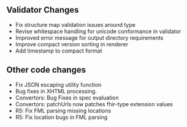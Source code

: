 ## Validator Changes

* Fix structure map validation issues around type
* Revise whitespace handling for unicode conformance in validator
* Improved error message for output directory requirements
* Improve compact version sorting in renderer
* Add timestamp to compact format

## Other code changes

* Fix JSON escaping utility function
* Bug fixes in XHTML processing.
* Convertors: Bug Fixes in spec evaluation
* Convertors: patchUrls now patches fhir-type extension values
* R5: Fix FML parsing missing locations
* R5: Fix location bugs in FML parsing
